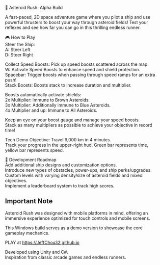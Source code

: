 🚀 Asteroid Rush: Alpha Build

A fast-paced, 2D space adventure game where you pilot a ship and use powerful thrusters to boost your way through asteroid fields! Test your reflexes and see how far you can go in this thrilling endless runner.

🎮 How to Play<br>
Steer the Ship:<br>
A: Steer Left<br>
D: Steer Right

Collect Speed Boosts: Pick up speed boosts scattered across the map.<br>
W: Activate Speed Boosts to enhance speed and shield protection.<br>
Spacebar: Trigger boosts when passing through speed ramps for an extra push!<br>
Stack Boosts: Boosts stack to increase duration and multiplier.

Boosts automatically activate shields:<br>
2x Multiplier: Immune to Brown Asteroids.<br>
3x Multiplier: Additionally immune to Blue Asteroids.<br>
4x Multiplier and up: Immune to All Asteroids. 

Keep an eye on your boost gauge and manage your speed boosts. <br>
Stack as many multipliers as possible to achieve your objective in record time!

Tech Demo Objective: Travel 9,000 km in 4 minutes. <br>
Track your progress in the upper-right hud. Green bar represents time, yellow bar represents speed. 

🌌 Development Roadmap<br>
 Add additional ship designs and customization options.<br>
 Introduce new types of obstacles, power-ups, and ship perks/upgrades.<br>
 Custom levels with varying density/size of asteroid fields and mixed objectives.<br>
 Implement a leaderboard system to track high scores.

## Important Note

Asteroid Rush was designed with mobile platforms in mind, offering an immersive experience optimized for touch controls and mobile screens. 

This Windows build serves as a demo version to showcase the core gameplay mechanics.

PLAY at https://JeffChou32.github.io

Developed using Unity and C#.<br>
Inspiration from classic arcade games and endless runners.
